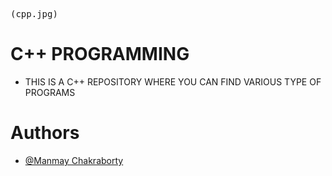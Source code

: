 <!-- ![Logo](Programs/cpp.jpg) -->
<kbd>(cpp.jpg)</kbd>

    
# C++ PROGRAMMING 
- THIS IS A C++ REPOSITORY WHERE YOU CAN FIND VARIOUS TYPE OF PROGRAMS

# Authors

- [@Manmay Chakraborty](https://www.github.com/manmay2)


